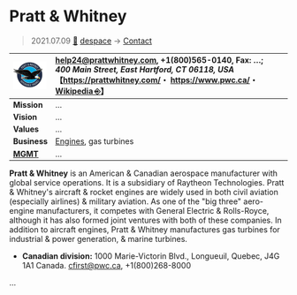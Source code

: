 # Pratt & Whitney
> 2021.07.09 [🚀](../../../index/index.md) [despace](../index.md) → [Contact](../contact.md)

|[![](../f/contact/p/pratt_n_whitney_logo1_thumb.webp)](../f/contact/p/pratt_n_whitney_logo1.webp)|<help24@prattwhitney.com>, +1(800)565-0140, Fax: …;<br> *400 Main Street, East Hartford, CT 06118, USA*<br> 【<https://prattwhitney.com/>・ <https://www.pwc.ca/>・ [Wikipedia ⎆](https://en.wikipedia.org/wiki/Pratt_%26_Whitney)】|
|:-|:-|
|**Mission**|…|
|**Vision**|…|
|**Values**|…|
|**Business**|[Engines](../ps.md), gas turbines|
|**[MGMT](../mgmt.md)**|…|

**Pratt & Whitney** is an American & Canadian aerospace manufacturer with global service operations. It is a subsidiary of Raytheon Technologies. Pratt & Whitney's aircraft & rocket engines are widely used in both civil aviation (especially airlines) & military aviation. As one of the "big three" aero-engine manufacturers, it competes with General Electric & Rolls-Royce, although it has also formed joint ventures with both of these companies. In addition to aircraft engines, Pratt & Whitney manufactures gas turbines for industrial & power generation, & marine turbines.

   - **Canadian division:** 1000 Marie-Victorin Blvd., Longueuil, Quebec, J4G 1A1 Canada. <cfirst@pwc.ca>, +1(800)268-8000

<p style="page-break-after:always"> </p>

…
